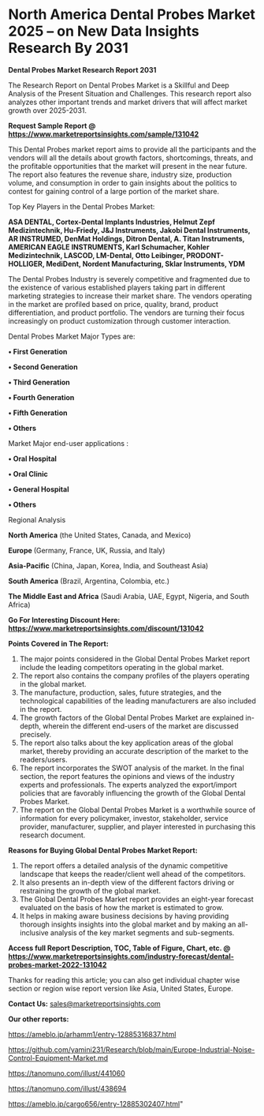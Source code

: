 # North America Dental Probes Market 2025 – on New Data Insights Research By 2031

<strong>Dental Probes Market Research Report 2031</strong>

The Research Report on Dental Probes Market is a Skillful and Deep Analysis of the Present Situation and Challenges. This research report also analyzes other important trends and market drivers that will affect market growth over 2025-2031.

<strong>Request Sample Report @ <a href=https://www.marketreportsinsights.com/sample/131042>https://www.marketreportsinsights.com/sample/131042</a></strong>

This Dental Probes market report aims to provide all the participants and the vendors will all the details about growth factors, shortcomings, threats, and the profitable opportunities that the market will present in the near future. The report also features the revenue share, industry size, production volume, and consumption in order to gain insights about the politics to contest for gaining control of a large portion of the market share.

Top Key Players in the Dental Probes Market:

<strong>ASA DENTAL, Cortex-Dental Implants Industries, Helmut Zepf Medizintechnik, Hu-Friedy, J&J Instruments, Jakobi Dental Instruments, AR INSTRUMED, DenMat Holdings, Ditron Dental, A. Titan Instruments, AMERICAN EAGLE INSTRUMENTS, Karl Schumacher, Kohler Medizintechnik, LASCOD, LM-Dental, Otto Leibinger, PRODONT-HOLLIGER, MediDent, Nordent Manufacturing, Sklar Instruments, YDM</strong>

The Dental Probes Industry is severely competitive and fragmented due to the existence of various established players taking part in different marketing strategies to increase their market share. The vendors operating in the market are profiled based on price, quality, brand, product differentiation, and product portfolio. The vendors are turning their focus increasingly on product customization through customer interaction.

Dental Probes Market Major Types are:

<strong>• First Generation

• Second Generation

• Third Generation

• Fourth Generation

• Fifth Generation

• Others</strong>

Market Major end-user applications :

<strong>• Oral Hospital

• Oral Clinic

• General Hospital

• Others</strong>

Regional Analysis

</u><strong><b>North America</b></strong> (the United States, Canada, and Mexico)

<strong><b>Europe </b></strong>(Germany, France, UK, Russia, and Italy)

<strong><b>Asia-Pacific</b></strong> (China, Japan, Korea, India, and Southeast Asia)

<strong><b>South America</b></strong> (Brazil, Argentina, Colombia, etc.)

<strong><b>The Middle East and Africa</b></strong> (Saudi Arabia, UAE, Egypt, Nigeria, and South Africa)

<strong>Go For Interesting Discount Here: <a href=https://www.marketreportsinsights.com/discount/131042>https://www.marketreportsinsights.com/discount/131042</a></strong>

<strong>Points Covered in The Report:</strong>
<ol>
  <li>The major points considered in the Global Dental Probes Market report include the leading competitors operating in the global market.</li>
  <li>The report also contains the company profiles of the players operating in the global market.</li>
  <li>The manufacture, production, sales, future strategies, and the technological capabilities of the leading manufacturers are also included in the report.</li>
  <li>The growth factors of the Global Dental Probes Market are explained in-depth, wherein the different end-users of the market are discussed precisely.</li>
  <li>The report also talks about the key application areas of the global market, thereby providing an accurate description of the market to the readers/users.</li>
  <li>The report incorporates the SWOT analysis of the market. In the final section, the report features the opinions and views of the industry experts and professionals. The experts analyzed the export/import policies that are favorably influencing the growth of the Global Dental Probes Market.</li>
  <li>The report on the Global Dental Probes Market is a worthwhile source of information for every policymaker, investor, stakeholder, service provider, manufacturer, supplier, and player interested in purchasing this research document.</li>
</ol>
<strong>Reasons for Buying Global Dental Probes Market Report:</strong>

<ol>
  <li>The report offers a detailed analysis of the dynamic competitive landscape that keeps the reader/client well ahead of the competitors.</li>
  <li>It also presents an in-depth view of the different factors driving or restraining the growth of the global market.</li>
  <li>The Global Dental Probes Market report provides an eight-year forecast evaluated on the basis of how the market is estimated to grow.</li>
  <li>It helps in making aware business decisions by having providing thorough insights insights into the global market and by making an all-inclusive analysis of the key market segments and sub-segments.</li>
</ol>
<strong>Access full Report Description, TOC, Table of Figure, Chart, etc. @ <a href=https://www.marketreportsinsights.com/industry-forecast/dental-probes-market-2022-131042>https://www.marketreportsinsights.com/industry-forecast/dental-probes-market-2022-131042</a></strong>


Thanks for reading this article; you can also get individual chapter wise section or region wise report version like Asia, United States, Europe.

<strong>Contact Us:</strong>
sales@marketreportsinsights.com

<strong>Our other reports:</strong>

<a href=https://ameblo.jp/arhamm1/entry-12885316837.html>https://ameblo.jp/arhamm1/entry-12885316837.html</a>

<a href=https://github.com/yamini231/Research/blob/main/Europe-Industrial-Noise-Control-Equipment-Market.md>https://github.com/yamini231/Research/blob/main/Europe-Industrial-Noise-Control-Equipment-Market.md</a>

<a href=https://tanomuno.com/illust/441060>https://tanomuno.com/illust/441060</a>

<a href=https://tanomuno.com/illust/438694>https://tanomuno.com/illust/438694</a>

<a href=https://ameblo.jp/cargo656/entry-12885302407.html>https://ameblo.jp/cargo656/entry-12885302407.html</a>"
